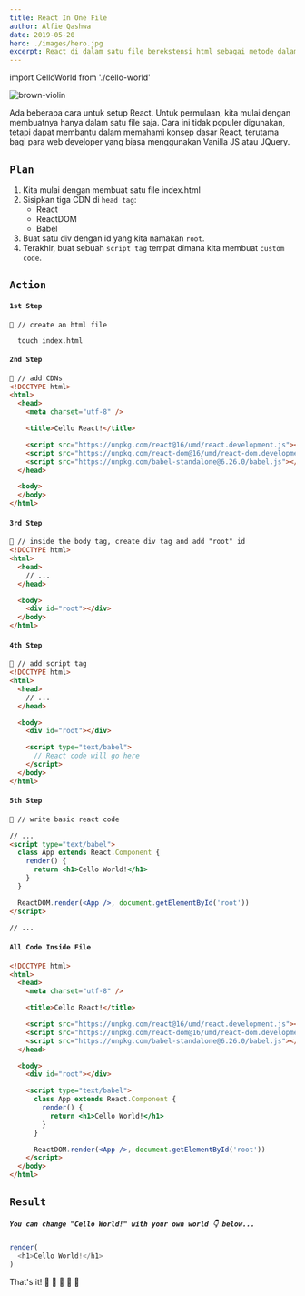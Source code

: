 ```yaml
---
title: React In One File
author: Alfie Qashwa
date: 2019-05-20
hero: ./images/hero.jpg
excerpt: React di dalam satu file berekstensi html sebagai metode dalam memperkenalkan konsep dasar.
---
```


import CelloWorld from './cello-world'

![brown-violin](https://source.unsplash.com/U6UX9_kdcQo)

Ada beberapa cara untuk setup React. Untuk permulaan, kita mulai dengan membuatnya hanya dalam satu file saja. Cara ini tidak populer digunakan, tetapi dapat membantu dalam memahami konsep dasar React, terutama bagi para web developer yang biasa menggunakan Vanilla JS atau JQuery.

## `Plan`

1. Kita mulai dengan membuat satu file index.html
2. Sisipkan tiga CDN di `head tag`:
    - React
    - ReactDOM
    - Babel
3. Buat satu div dengan id yang kita namakan `root`.
4. Terakhir, buat sebuah `script tag` tempat dimana kita membuat `custom code`.


## `Action`

#### `1st Step`

```shell
🔴 // create an html file

  touch index.html
```

#### `2nd Step`

```html {9-11}
🔴 // add CDNs
<!DOCTYPE html>
<html>
  <head>
    <meta charset="utf-8" />

    <title>Cello React!</title>

    <script src="https://unpkg.com/react@16/umd/react.development.js"></script>
    <script src="https://unpkg.com/react-dom@16/umd/react-dom.development.js"></script>
    <script src="https://unpkg.com/babel-standalone@6.26.0/babel.js"></script>
  </head>

  <body>
  </body>
</html>
```

#### `3rd Step`

```html {9}
🔴 // inside the body tag, create div tag and add "root" id
<!DOCTYPE html>
<html>
  <head>
    // ...
  </head>

  <body>
    <div id="root"></div>
  </body>
</html>
```

#### `4th Step`

```html {11-13}
🔴 // add script tag
<!DOCTYPE html>
<html>
  <head>
    // ...
  </head>

  <body>
    <div id="root"></div>

    <script type="text/babel">
      // React code will go here
    </script>
  </body>
</html>
```

#### `5th Step`

```html {5-9,11}
🔴 // write basic react code

// ...
<script type="text/babel">
  class App extends React.Component {
    render() {
      return <h1>Cello World!</h1>
    }
  }

  ReactDOM.render(<App />, document.getElementById('root'))
</script>

// ...
```

#### `All Code Inside File`

```html
<!DOCTYPE html>
<html>
  <head>
    <meta charset="utf-8" />

    <title>Cello React!</title>

    <script src="https://unpkg.com/react@16/umd/react.development.js"></script>
    <script src="https://unpkg.com/react-dom@16/umd/react-dom.development.js"></script>
    <script src="https://unpkg.com/babel-standalone@6.26.0/babel.js"></script>
  </head>

  <body>
    <div id="root"></div>

    <script type="text/babel">
      class App extends React.Component {
        render() {
          return <h1>Cello World!</h1>
        }
      }

      ReactDOM.render(<App />, document.getElementById('root'))
    </script>
  </body>
</html>
```

## `Result`

<CelloWorld />

##### `You can change "Cello World!" with your own world 👇 below...`

```js live
render(
  <h1>Cello World!</h1>
)
```

That's it!
🎸 🎸 🎸 🎸 🎸
